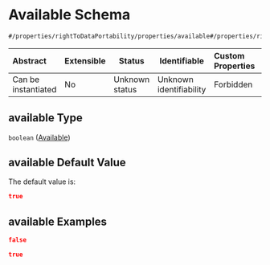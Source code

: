 # Available Schema

```txt
#/properties/rightToDataPortability/properties/available#/properties/rightToDataPortability/properties/available
```




| Abstract            | Extensible | Status         | Identifiable            | Custom Properties | Additional Properties | Access Restrictions | Defined In                                                           |
| :------------------ | ---------- | -------------- | ----------------------- | :---------------- | --------------------- | ------------------- | -------------------------------------------------------------------- |
| Can be instantiated | No         | Unknown status | Unknown identifiability | Forbidden         | Allowed               | none                | [tilt-schema.json\*](../out/tilt-schema.json "open original schema") |

## available Type

`boolean` ([Available](tilt-schema-properties-righttodataportability-properties-available.md))

## available Default Value

The default value is:

```json
true
```

## available Examples

```json
false
```

```json
true
```
